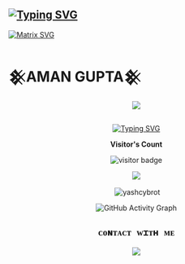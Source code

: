 ## [![Typing SVG](https://readme-typing-svg.herokuapp.com?font=Rockstar-ExtraBold&color=AE43AB&lines=𝐖𝐄𝐋𝐂𝐎𝐌𝐄+𝐓𝐎+AMAN+𝐏𝐑𝐎𝐅𝐈𝐋𝐄.;𝐇𝐄𝐑𝐄+𝐘𝐎𝐔+𝐂𝐀𝐍+𝐅𝐈𝐍𝐃+𝐏𝐑𝐎𝐉𝐄𝐂𝐓𝐒;𝐓𝐇𝐀𝐍𝐊𝐒+𝐅𝐎𝐑+𝐕𝐈𝐒𝐈𝐓𝐈𝐍𝐆+𝐌𝐘+𝐑𝐎𝐅𝐈𝐋𝐄 )](https://git.io/typing-svg)

[![Matrix SVG](https://raw.githubusercontent.com/rodrigograca31/rodrigograca31/master/matrix.svg)](https://chat.whatsapp.com/Imi0xFyoBmIBUSc7C947TL)

# 𒆜AMAN GUPTA𒆜

<div align="center">
<p align="center">
  <a href="https://instagram.com/"><img src="https://img.shields.io/badge/Instagram-E4405F?style=for-the-badge&logo=instagram&logoColor=white"/> 
</p>

## <!-- Typing SVG -->
<p align="center">
    <a href="https://git.io/J0hKr">
  <img
 src="https://readme-typing-svg.herokuapp.com?size=30&width=800&lines=𒆜AMAN+GUPTA𒆜;IS+ALWAYS+HERE+FOR+YOU."
            alt="Typing SVG"
        />
    </a>
</p>

<p align="center"><b>Visitor's Count</b></p>
<p align="center"><img src="https://profile-counter.glitch.me/Amangupta7011/count.svg" alt="visitor badge"/></p>
<p align="center"><img src="https://github-readme-stats.vercel.app/api/top-langs/?username=Amangupta7011&layout=compact&hide=TSQL&theme=chartreuse-dark"></p>

<p align="center">
<p>&nbsp;<img align="center" src="https://github-readme-stats.vercel.app/api?username=Amangupta7011&show_icons=true&theme=dark&locale=en"alt="yashcybrot" /></p>
    
  <div align="center">
       
  ![GitHub Activity Graph](https://github-readme-activity-graph.vercel.app/graph?username=Amangupta7011&bg_color=000000&color=4fff67&line=4fff67&point=ffffff&area=true&hide_border=true)
  </div>
 

  

## ```ᴄᴏɴᴛᴀᴄᴛ ᴡɪᴛʜ ᴍᴇ```


<p align="center">
  <a href="https://www.linkedin.com/in/aman-gupta-456346250/">
  <img src="https://img.shields.io/badge/LinkedIn-0077B5?style=for-the-badge&logo=linkedin&logoColor=white"/>
</a>

</p>
